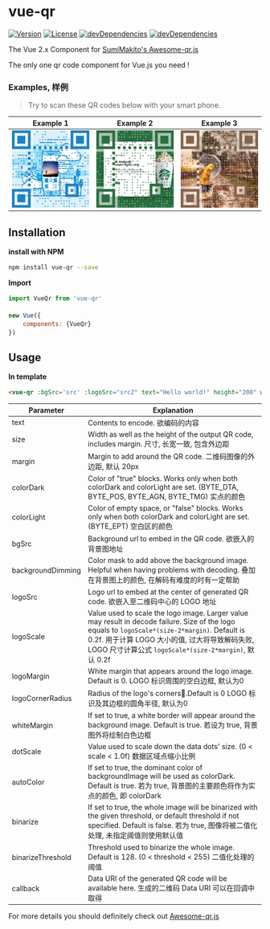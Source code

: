 # vue-qr
<a href="https://www.npmjs.com/package/vue-qr"><img src="https://img.shields.io/npm/v/vue-qr.svg" alt="Version"></a>
<a href="https://www.npmjs.com/package/vue-qr"><img src="https://img.shields.io/npm/l/vue-qr.svg" alt="License"></a>
<a href="https://www.npmjs.com/package/vue-qr"><img src="https://img.shields.io/david/dev/binaryify/vue-qr.svg" alt="devDependencies" ></a>
<a href="https://www.npmjs.com/package/vue-qr"><img src="https://img.shields.io/david/binaryify/vue-qr.svg" alt="devDependencies" ></a>

The Vue 2.x Component for [SumiMakito's Awesome-qr.js](https://github.com/SumiMakito/Awesome-qr.js)

The only one qr code component for Vue.js you need !

### Examples, 样例

> Try to scan these QR codes below with your smart phone.

Example 1|Example 2|Example 3
------------ | ------------- | -------------
<img src="https://raw.githubusercontent.com/Binaryify/vue-qr/master/demo/src/assets/result1.png" width="400"> | <img src="https://raw.githubusercontent.com/Binaryify/vue-qr/master/demo/src/assets/result2.png" width="400"> | <img src="https://raw.githubusercontent.com/Binaryify/vue-qr/master/demo/src/assets/result3.png" width="400">

## Installation
**install with NPM**
```bash
npm install vue-qr --save
```
**Import**
```js
import VueQr from 'vue-qr'

new Vue({
    components: {VueQr}
})
```
## Usage
**In template**

```html
<vue-qr :bgSrc='src' :logoSrc="src2" text="Hello world!" height="200" width="200"/>
```
Parameter | Explanation
----|----
text | Contents to encode. 欲编码的内容
size | Width as well as the height of the output QR code, includes margin. 尺寸, 长宽一致, 包含外边距
margin | Margin to add around the QR code. 二维码图像的外边距, 默认 20px
colorDark | Color of "true" blocks. Works only when both colorDark and colorLight are set. (BYTE_DTA, BYTE_POS, BYTE_AGN, BYTE_TMG) 实点的颜色
colorLight | Color of empty space, or "false" blocks. Works only when both colorDark and colorLight are set. (BYTE_EPT) 空白区的颜色
bgSrc | Background url to embed in the QR code.  欲嵌入的背景图地址
backgroundDimming | Color mask to add above the background image. Helpful when having problems with decoding. 叠加在背景图上的颜色, 在解码有难度的时有一定帮助
logoSrc | Logo url to embed at the center of generated QR code. 欲嵌入至二维码中心的 LOGO 地址
logoScale | Value used to scale the logo image. Larger value may result in decode failure. Size of the logo equals to `logoScale*(size-2*margin)`. Default is 0.2f. 用于计算 LOGO 大小的值, 过大将导致解码失败, LOGO 尺寸计算公式 `logoScale*(size-2*margin)`, 默认 0.2f
logoMargin | White margin that appears around the logo image. Default is 0. LOGO 标识周围的空白边框, 默认为0
logoCornerRadius | Radius of the logo's corners.Default is 0 LOGO 标识及其边框的圆角半径, 默认为0
whiteMargin | If set to true, a white border will appear around the background image. Default is true. 若设为 true, 背景图外将绘制白色边框
dotScale | Value used to scale down the data dots' size. (0 < scale < 1.0f) 数据区域点缩小比例
autoColor | If set to true, the dominant color of backgroundImage will be used as colorDark. Default is true. 若为 true, 背景图的主要颜色将作为实点的颜色, 即 colorDark
binarize | If set to true, the whole image will be binarized with the given threshold, or default threshold if not specified. Default is false. 若为 true, 图像将被二值化处理, 未指定阈值则使用默认值
binarizeThreshold | Threshold used to binarize the whole image. Default is 128. (0 < threshold < 255) 二值化处理的阈值
callback | Data URI of the generated QR code will be available here. 生成的二维码 Data URI 可以在回调中取得



For more details you should definitely check out [Awesome-qr.js ](https://github.com/SumiMakito/Awesome-qr.js) 
